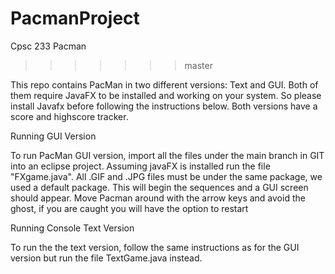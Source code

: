 # PacmanProject
Cpsc 233 Pacman
>>>>>>> master

This repo contains PacMan in two different versions: Text and GUI. Both of them require JavaFX to be installed and working on your system.
So please install Javafx before following the instructions below. Both versions have a score and highscore tracker. 



Running GUI Version

To run PacMan GUI version, import all the files under the main branch in GIT into an eclipse project. Assuming javaFX is installed run the 
file "FXgame.java". All .GIF and .JPG files must be under the same package, we used a default package.
This will begin the sequences and a GUI screen should appear.
Move Pacman around with the arrow keys and avoid the ghost, if you are caught you will have the option to restart



Running Console Text Version

To run the the text version, follow the same instructions as for the GUI version but run the file TextGame.java instead.


